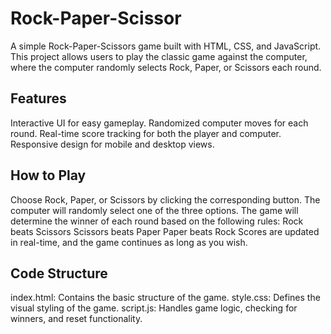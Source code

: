 # Rock-Paper-Scissor
A simple Rock-Paper-Scissors game built with HTML, CSS, and JavaScript. This project allows users to play the classic game against the computer, where the computer randomly selects Rock, Paper, or Scissors each round.

## Features
Interactive UI for easy gameplay.
Randomized computer moves for each round.
Real-time score tracking for both the player and computer.
Responsive design for mobile and desktop views.
## How to Play
Choose Rock, Paper, or Scissors by clicking the corresponding button.
The computer will randomly select one of the three options.
The game will determine the winner of each round based on the following rules:
Rock beats Scissors
Scissors beats Paper
Paper beats Rock
Scores are updated in real-time, and the game continues as long as you wish.
## Code Structure
index.html: Contains the basic structure of the game.
style.css: Defines the visual styling of the game.
script.js: Handles game logic, checking for winners, and reset functionality.
